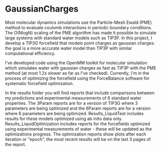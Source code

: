 GaussianCharges
===============

Most molecular dynamics simulations use the Particle-Mesh Ewald (PME) method to evaluate coulomb interactions in periodic boundary conditions. The O(NlogN) scaling of the PME algorithm has made it possible to simulate large systems with standard water models such as TIP3P. In this project, I develop a TIP3G forcefield that models point charges as gaussian charges: the goal is a more accurate water model than TIP3P with similar computational efficiency. 

I've developed code using the OpenMM toolkit for molecular simulation which simulates water with gaussian charges as fast as TIP3P with the PME method (at most 1.2x slower as far as I've checked). Currently, I'm in the process of optimizing the forcefield using the ForceBalance software for systematic forcefield optimization. 

In the results folder you will find reports that include comparisons between my predictions and experimental measurements of 6 standard water properties. The 3Param reports are for a version of TIP3G where 3 parameters are being optimized and the 6Param reports are for a version where 6 parameters are being optimized. Results_LiquidTest includes results for these models optimized using ab inito data only. Results_LiquidOptimization includes reports for the forcefields optimized using experimental measurements of water - these will be updated as the optimizations progress. The optimization reports show plots after each iteration or "epoch", the most recent results will be on the last 3 pages of the report.
